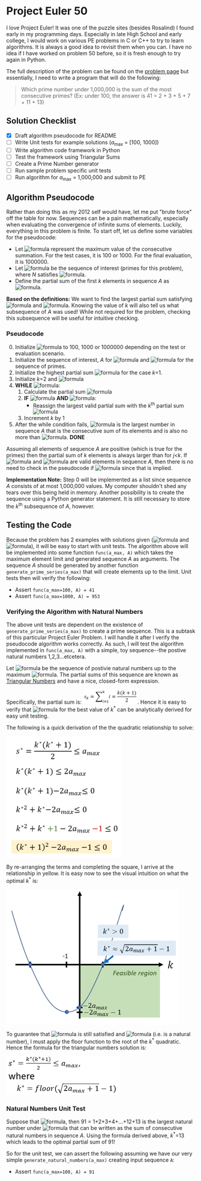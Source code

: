 # Project Euler 50
I love Project Euler! It was one of the puzzle sites (besides Rosalind) I found early in my programming days. Especially in late High School and early college, I would work on various PE problems in C or C++ to try to learn algorithms. It is always a good idea to revisit them when you can. I have no idea if I have worked on problem 50 before, so it is fresh enough to try again in Python.

The full description of the problem can be found on the [problem page](https://projecteuler.net/problem=50) but essentially, I need to write a program that will do the following:

> Which prime number under 1,000,000 is the sum of the most consecutive primes? (Ex: under 100, the answer is 41 = 2 + 3 + 5 + 7 + 11 + 13) 

## Solution Checklist
- [x] Draft algorithm pseudocode for README
- [ ] Write Unit tests for example solutions (*a*<sub>max</sub> = [100, 1000])
- [ ] Write algorithm code framework in Python 
- [ ] Test the framework using Triangular Sums 
- [ ] Create a Prime Number generator
- [ ] Run sample problem specific unit tests
- [ ] Run algorithm for *a*<sub>max</sub> = 1,000,000 and submit to PE

## Algorithm Pseudocode
Rather than doing this as my 2012 self would have, let me put "brute force" off the table for now. Sequences can be a pain mathematically, especially when evaluating the convergence of infinite sums of elements. Luckily, everything in this problem is finite. To start off, let us define some variables for the pseudocode:

- Let ![formula](https://render.githubusercontent.com/render/math?math=a_{max}) represent the maximum value of the consecutive summation. For the test cases, it is 100 or 1000. For the final evaluation, it is 1000000.
- Let ![formula](https://render.githubusercontent.com/render/math?math=A=\\{a_i\\}_{i=1}^{N}) be the sequence of interest (primes for this problem), where *N* satisfies ![formula](https://render.githubusercontent.com/render/math?math=a_N%20\leq%20a_{max}).
- Define the partial sum of the first *k* elements in sequence *A* as ![formula](https://render.githubusercontent.com/render/math?math=s_k=\sum_{i=1}^k%20a_i). 
 
**Based on the definitions:** We want to find the largest partial sum satisfying ![formula](https://render.githubusercontent.com/render/math?math=s_k^*%20\leq%20a_{max}) and ![formula](https://render.githubusercontent.com/render/math?math=s_k^*%20\in%20A). Knowing the value of *k* will also tell us what subsequence of *A* was used! While not required for the problem, checking this subsequence will be useful for intuitive checking.

### Pseudocode

0. Initialize ![formula](https://render.githubusercontent.com/render/math?math=a_{max}) to 100, 1000 or 1000000 depending on the test or evaluation scenario.
1. Initialize the sequence of interest, *A* for ![formula](https://render.githubusercontent.com/render/math?math=i^*%20\in%20[1,2,...,N]) and ![formula](https://render.githubusercontent.com/render/math?math=a_1=2) for the sequence of primes.
2. Initialize the highest partial sum ![formula](https://render.githubusercontent.com/render/math?math=s^*=2) for the case *k*=1. 
3. Initialize *k*=2 and ![formula](https://render.githubusercontent.com/render/math?math=s_k=2)
4. **WHILE** ![formula](https://render.githubusercontent.com/render/math?math=s_k%20\leq%20a_{max}):
    1. Calculate the partial sum ![formula](https://render.githubusercontent.com/render/math?math=s_k)
    2. **IF** ![formula](https://render.githubusercontent.com/render/math?math=s_k%20\in%20A) **AND** ![formula](https://render.githubusercontent.com/render/math?math=s_k%20\leq%20a_{max}):
        - Reassign the largest valid partial sum with the *k*<sup>th</sup> partial sum ![formula](https://render.githubusercontent.com/render/math?math=s^*=s_k) 
    3. Increment *k* by 1
5. After the while condition fails, ![formula](https://render.githubusercontent.com/render/math?math=s^*) is the largest number in sequence *A* that is the consecutive sum of its elements and is also no more than ![formula](https://render.githubusercontent.com/render/math?math=a_{max}). **DONE**

Assuming all elements of sequence *A* are positive (which is true for the primes) then the partial sum of *k* elements is always larger than for *j<k*. If ![formula](https://render.githubusercontent.com/render/math?math=s_k) and ![formula](https://render.githubusercontent.com/render/math?math=s^*=s_j) are valid elements in sequence *A*, then there is no need to check in the pseudocode if ![formula](https://render.githubusercontent.com/render/math?math=s_k%20\gt%20s^*) since that is implied.

**Implementation Note:** Step 0 will be implemented as a list since sequence *A* consists of at most 1,000,000 values. My computer shouldn't shed any tears over this being held in memory. Another possibility is to create the sequence using a Python generator statement. It is still necessary to store the *k*<sup>th</sup> subsequence of *A*, however.

## Testing the Code
Because the problem has 2 examples with solutions given (![formula](https://render.githubusercontent.com/render/math?math=a_{max}=100) and ![formula](https://render.githubusercontent.com/render/math?math=a_{max}=1000)), it will be easy to start with unit tests. The algorithm above will be implemented into some function `func(a_max, A)` which takes the maximum element limit and generated sequence *A* as arguments. The sequence *A* should be generated by another function `generate_prime_series(a_max)` that will create elements up to the limit. Unit tests then will verify the following:

- Assert `func(a_max=100, A) = 41`
- Assert `func(a_max=1000, A) = 953`

### Verifying the Algorithm with Natural Numbers
The above unit tests are dependent on the existence of `generate_prime_series(a_max)` to create a prime sequence. This is a subtask of this particular Project Euler Problem. I will handle it after I verify the pseudocode algorithm works correctly. As such, I will test the algorithm implemented in `func(a_max, A)` with a simple, toy sequence--the postive natural numbers 1,2,3...etcetera.

Let ![formula](https://render.githubusercontent.com/render/math?math=A=\\{i\\}_{i=1}^{a_max}) be the sequence of postivie natural numbers up to the maximum ![formula](https://render.githubusercontent.com/render/math?math=a_{max}). The partial sums of this sequence are known as [Triangular Numbers](https://en.wikipedia.org/wiki/Triangular_number) and have a nice, closed-form expression.

Specifically, the partial sum is: ![](images/triangular_sum_small.jpg). Hence it is easy to verify that ![formula](https://render.githubusercontent.com/render/math?math=s^*%20\leq%20a_{max}) for the best value of *k*<sup>*</sup> can be analytically derived for easy unit testing.

The following is a quick derivation of the the quadratic relationship to solve:

![](images/completed_squares.jpg)

By re-arranging the terms and completing the square, I arrive at the relationship in yellow. It is easy now to see the visual intuition on what the optimal *k*<sup>*</sup> is:

![](images/optimal_k_region.jpg)

To guarantee that ![formula](https://render.githubusercontent.com/render/math?math=s^*%20\leq%20a_{max}) is still satisfied and ![formula](https://render.githubusercontent.com/render/math?math=s^*%20\in%20A) (i.e. is a natural number), I must apply the floor function to the root of the *k*<sup>*</sup> quadratic. Hence the formula for the triangular numbers solution is:

![](images/triangular_solution.jpg)

### Natural Numbers Unit Test
Suppose that ![formula](https://render.githubusercontent.com/render/math?math=a_{max}=100), then 91 = 1+2+3+4+...+12+13 is the largest natural number under ![formula](https://render.githubusercontent.com/render/math?math=a_{max}=100) that can be written as the sum of consecutive natural numbers in sequence *A*. Using the formula derived above, *k*<sup>*</sup>=13 which leads to the optimal partial sum of 91!

So for the unit test, we can assert the following assuming we have our very simple `generate_natural_numbers(a_max)` creating input sequence `A`:

- Assert `func(a_max=100, A) = 91`



